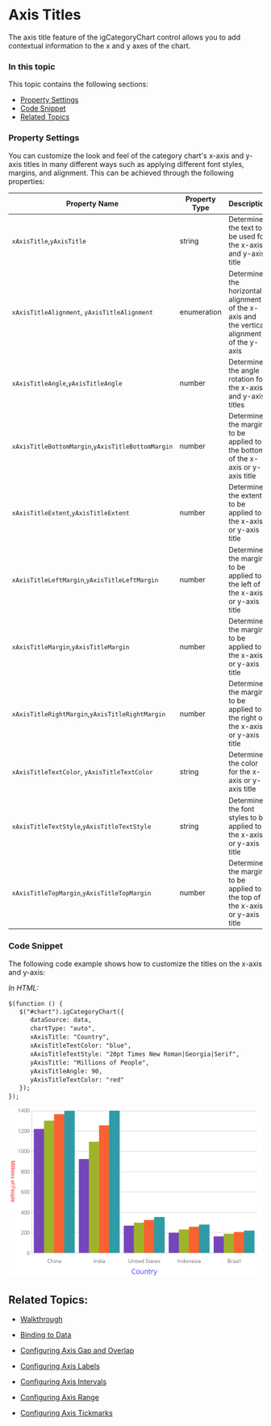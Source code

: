 ﻿<!--
|metadata|
{
    "fileName": "categorychart-configuring-axis-titles",
    "controlName": "igCategoryChart",
    "tags": ["API", "CategoryChart", "Axes"]
}
|metadata|
-->

# Axis Titles
The axis title feature of the igCategoryChart control allows you to add contextual information to the x and y axes of the chart.

### In this topic

This topic contains the following sections:

- [Property Settings](#propertysettings)
- [Code Snippet](#codesnippet)
- [Related Topics](#relatedtopics)

### <a id="propertysettings"/>Property Settings
You can customize the look and feel of the category chart's x-axis and y-axis titles in many different ways such as applying different font styles, margins, and alignment. This can be achieved through the following properties:

Property Name|Property Type|Description
---|---|---
`xAxisTitle`,`yAxisTitle`|string|Determines the text to be used for the x-axis and y-axis title
`xAxisTitleAlignment`, `yAxisTitleAlignment`|enumeration|Determines the horizontal alignment of the x-axis and the vertical alignment of the y-axis 
`xAxisTitleAngle`,`yAxisTitleAngle`|number|Determines the angle rotation for the x-axis and y-axis titles
`xAxisTitleBottomMargin`,`yAxisTitleBottomMargin`|number|Determines the margin to be applied to the bottom of the x-axis or y-axis title
`xAxisTitleExtent`,`yAxisTitleExtent`|number|Determines the extent to be applied to the x-axis or y-axis title
`xAxisTitleLeftMargin`,`yAxisTitleLeftMargin`|number|Determines the margin to be applied to the left of the x-axis or y-axis title
`xAxisTitleMargin`,`yAxisTitleMargin`|number|Determines the margin to be applied to the x-axis or y-axis title
`xAxisTitleRightMargin`,`yAxisTitleRightMargin`|number|Determines the margin to be applied to the right of the x-axis or y-axis title
`xAxisTitleTextColor`, `yAxisTitleTextColor`|string|Determines the color for the x-axis or y-axis title
`xAxisTitleTextStyle`,`yAxisTitleTextStyle`|string|Determines the font styles to be applied to the x-axis or y-axis title
`xAxisTitleTopMargin`,`yAxisTitleTopMargin`|number|Determines the margin to be applied to the top of the x-axis or y-axis title

### <a id="codesnippets"/>Code Snippet
The following code example shows how to customize the titles on the x-axis and y-axis:

*In HTML:*

```html
$(function () {
   $("#chart").igCategoryChart({
      dataSource: data,
      chartType: "auto",
      xAxisTitle: "Country",
      xAxisTitleTextColor: "blue",
      xAxisTitleTextStyle: "20pt Times New Roman|Georgia|Serif",
      yAxisTitle: "Millions of People",
      yAxisTitleAngle: 90,
      yAxisTitleTextColor: "red"
   });
});
```

![](images/categorychart-configuring-axis-title-01.png)

## <a id="relatedtopics"/>Related Topics:

- [Walkthrough](categorychart-walkthrough.html)

- [Binding to Data](categorychart-binding-to-data.html)

- [Configuring Axis Gap and Overlap](configuring-axis-gap-and-overlap.html)

- [Configuring Axis Labels](configuring-axis-labels.html)

- [Configuring Axis Intervals](configuring-axis-intervals.html)

- [Configuring Axis Range](configuring-axis-range.html)

- [Configuring Axis Tickmarks](configuring-axis-tickmarks.html)